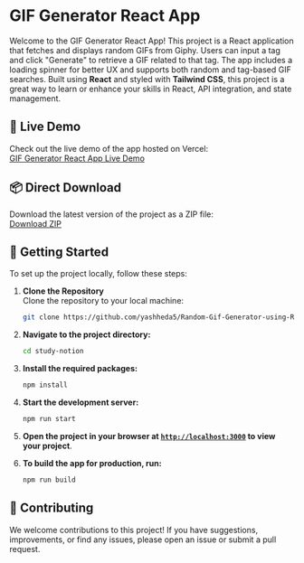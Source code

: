 # GIF Generator React App

Welcome to the GIF Generator React App! This project is a React application that fetches and displays random GIFs from Giphy. Users can input a tag and click "Generate" to retrieve a GIF related to that tag. The app includes a loading spinner for better UX and supports both random and tag-based GIF searches. Built using **React** and styled with **Tailwind CSS**, this project is a great way to learn or enhance your skills in React, API integration, and state management.

## 🎯 Live Demo

Check out the live demo of the app hosted on Vercel:  
[GIF Generator React App Live Demo](https://random-gif-generator-using-react.vercel.app/) 

## 📦 Direct Download

Download the latest version of the project as a ZIP file:  
[Download ZIP](https://github.com/yashheda5/Random-Gif-Generator-using-React/archive/refs/heads/main.zip)

## 🚀 Getting Started

To set up the project locally, follow these steps:

1. **Clone the Repository**  
   Clone the repository to your local machine:
   ```sh
   git clone https://github.com/yashheda5/Random-Gif-Generator-using-React.git

2. **Navigate to the project directory:**
    ```sh
    cd study-notion

    ```

3. **Install the required packages:**
    ```sh
    npm install
    ```

4. **Start the development server:**
    ```sh
    npm run start
    ```

5. **Open the project in your browser at [`http://localhost:3000`](http://localhost:3000) to view your project**.

6. **To build the app for production, run:**
    ```sh
    npm run build
    ```

## 🤝 Contributing

We welcome contributions to this project! If you have suggestions, improvements, or find any issues, please open an issue or submit a pull request.